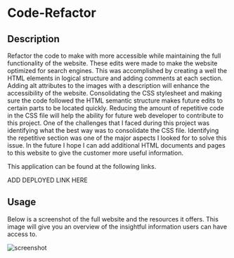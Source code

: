 # Code-Refactor

## Description 

Refactor the code to make with more accessible while maintaining the full functionality of the website. These edits were made to make the website optimized for search engines. This was accomplished by creating a well the HTML elements in logical structure and adding comments at each section. Adding alt attributes to the images with a description will enhance the accessibility of the website. Consolidating the CSS stylesheet and making sure the code followed the HTML semantic structure makes future edits to certain parts to be located quickly. Reducing the amount of repetitive code in the CSS file will help the ability for future web developer to contribute to this project. One of the challenges that I faced during this project was identifying what the best way was to consolidate the CSS file. Identifying the repetitive section was one of the major aspects I looked for to solve this issue. In the future I hope I can add additional HTML documents and pages to this website to give the customer more useful information.

This application can be found at the following links.

ADD DEPLOYED LINK HERE

## Usage 
Below is a screenshot of the full website and the resources it offers. This image will give you an overview of the insightful information users can have access to.  

![screenshot](Develop/assets/images/horiseon-overview.png)

